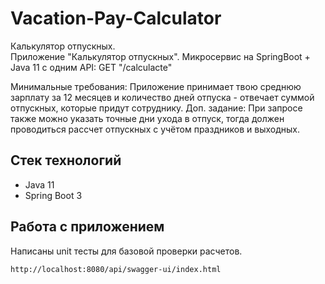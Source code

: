 # Vacation-Pay-Calculator
Калькулятор отпускных. <br> 
Приложение "Калькулятор отпускных".
Микросервис на SpringBoot + Java 11 c одним API:
GET "/calculacte"

Минимальные требования: Приложение принимает твою среднюю зарплату за 12 месяцев и количество дней отпуска - отвечает суммой отпускных, которые придут сотруднику.
Доп. задание: При запросе также можно указать точные дни ухода в отпуск, тогда должен проводиться рассчет отпускных с учётом праздников и выходных.

## Стек технологий
* Java 11
* Spring Boot 3

## Работа с приложением
Написаны unit тесты для базовой проверки расчетов.
```
http://localhost:8080/api/swagger-ui/index.html
```

